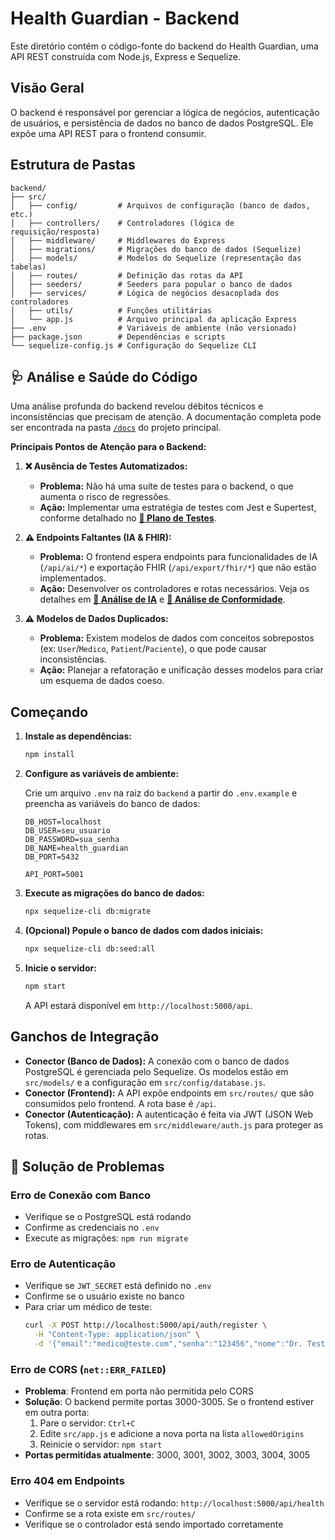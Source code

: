 # Health Guardian - Backend

Este diretório contém o código-fonte do backend do Health Guardian, uma API REST construída com Node.js, Express e Sequelize.

## Visão Geral

O backend é responsável por gerenciar a lógica de negócios, autenticação de usuários, e persistência de dados no banco de dados PostgreSQL. Ele expõe uma API REST para o frontend consumir.

## Estrutura de Pastas

```
backend/
├── src/
│   ├── config/         # Arquivos de configuração (banco de dados, etc.)
│   ├── controllers/    # Controladores (lógica de requisição/resposta)
│   ├── middleware/     # Middlewares do Express
│   ├── migrations/     # Migrações do banco de dados (Sequelize)
│   ├── models/         # Modelos do Sequelize (representação das tabelas)
│   ├── routes/         # Definição das rotas da API
│   ├── seeders/        # Seeders para popular o banco de dados
│   ├── services/       # Lógica de negócios desacoplada dos controladores
│   ├── utils/          # Funções utilitárias
│   └── app.js          # Arquivo principal da aplicação Express
├── .env                # Variáveis de ambiente (não versionado)
├── package.json        # Dependências e scripts
└── sequelize-config.js # Configuração do Sequelize CLI
```

## 🩺 Análise e Saúde do Código

Uma análise profunda do backend revelou débitos técnicos e inconsistências que precisam de atenção. A documentação completa pode ser encontrada na pasta [`/docs`](../docs/) do projeto principal.

**Principais Pontos de Atenção para o Backend:**

1.  **❌ Ausência de Testes Automatizados:**
    - **Problema:** Não há uma suíte de testes para o backend, o que aumenta o risco de regressões.
    - **Ação:** Implementar uma estratégia de testes com Jest e Supertest, conforme detalhado no **[📄 Plano de Testes](./../docs/testing_strategy.md)**.

2.  **⚠️ Endpoints Faltantes (IA & FHIR):**
    - **Problema:** O frontend espera endpoints para funcionalidades de IA (`/api/ai/*`) e exportação FHIR (`/api/export/fhir/*`) que não estão implementados.
    - **Ação:** Desenvolver os controladores e rotas necessários. Veja os detalhes em **[📄 Análise de IA](./../docs/ai_integration.md)** e **[📄 Análise de Conformidade](./../docs/security_and_compliance.md)**.

3.  **⚠️ Modelos de Dados Duplicados:**
    - **Problema:** Existem modelos de dados com conceitos sobrepostos (ex: `User`/`Medico`, `Patient`/`Paciente`), o que pode causar inconsistências.
    - **Ação:** Planejar a refatoração e unificação desses modelos para criar um esquema de dados coeso.

## Começando

1.  **Instale as dependências:**

    ```bash
    npm install
    ```

2.  **Configure as variáveis de ambiente:**

    Crie um arquivo `.env` na raiz do `backend` a partir do `.env.example` e preencha as variáveis do banco de dados:

    ```
    DB_HOST=localhost
    DB_USER=seu_usuario
    DB_PASSWORD=sua_senha
    DB_NAME=health_guardian
    DB_PORT=5432

    API_PORT=5001
    ```

3.  **Execute as migrações do banco de dados:**

    ```bash
    npx sequelize-cli db:migrate
    ```

4.  **(Opcional) Popule o banco de dados com dados iniciais:**

    ```bash
    npx sequelize-cli db:seed:all
    ```

5.  **Inicie o servidor:**

    ```bash
    npm start
    ```

    A API estará disponível em `http://localhost:5000/api`.

## Ganchos de Integração

-   **Conector (Banco de Dados):** A conexão com o banco de dados PostgreSQL é gerenciada pelo Sequelize. Os modelos estão em `src/models/` e a configuração em `src/config/database.js`.
-   **Conector (Frontend):** A API expõe endpoints em `src/routes/` que são consumidos pelo frontend. A rota base é `/api`.
-   **Conector (Autenticação):** A autenticação é feita via JWT (JSON Web Tokens), com middlewares em `src/middleware/auth.js` para proteger as rotas.

## 🔧 Solução de Problemas

### Erro de Conexão com Banco
- Verifique se o PostgreSQL está rodando
- Confirme as credenciais no `.env`
- Execute as migrações: `npm run migrate`

### Erro de Autenticação
- Verifique se `JWT_SECRET` está definido no `.env`
- Confirme se o usuário existe no banco
- Para criar um médico de teste:
  ```bash
  curl -X POST http://localhost:5000/api/auth/register \
    -H "Content-Type: application/json" \
    -d '{"email":"medico@teste.com","senha":"123456","nome":"Dr. Teste"}'
  ```

### Erro de CORS (`net::ERR_FAILED`)
- **Problema**: Frontend em porta não permitida pelo CORS
- **Solução**: O backend permite portas 3000-3005. Se o frontend estiver em outra porta:
  1. Pare o servidor: `Ctrl+C`
  2. Edite `src/app.js` e adicione a nova porta na lista `allowedOrigins`
  3. Reinicie o servidor: `npm start`
- **Portas permitidas atualmente**: 3000, 3001, 3002, 3003, 3004, 3005

### Erro 404 em Endpoints
- Verifique se o servidor está rodando: `http://localhost:5000/api/health`
- Confirme se a rota existe em `src/routes/`
- Verifique se o controlador está sendo importado corretamente